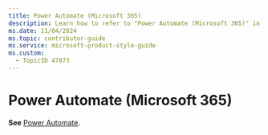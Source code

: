 ```yaml
---
title: Power Automate (Microsoft 365)
description: Learn how to refer to "Power Automate (Microsoft 365)" in your content.
ms.date: 11/04/2024
ms.topic: contributor-guide
ms.service: microsoft-product-style-guide
ms.custom:
  - TopicID 47873
---
```



# Power Automate (Microsoft 365)

**See** [Power Automate](~\a_z_names_terms\p\power-automate.md).

